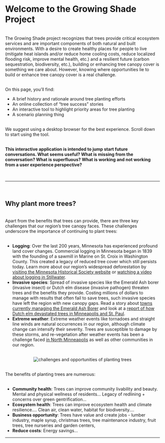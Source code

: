 
# Welcome to the Growing Shade Project

<br> The Growing Shade project recognizes that trees provide critical
ecosystem services and are important components of both natural and
built environments. With a desire to create healthy places for people to
live (mitigate heat islands and/or reduce home cooling costs, reduce
localized flooding risk, improve mental health, etc.) and a resilient
future (carbon sequestration, biodiversity, etc.), building or enhancing
tree canopy cover is something we care about. However, knowing where
opportunities lie to build or enhance tree canopy cover is a real
challenge.

<br> On this page, you’ll find:

-   A brief history and rationale around tree planting efforts
-   An online collection of “tree success” stories
-   An interactive tool to highlight priority areas for tree planting
-   A scenario planning thing

<br> We suggest using a desktop browser for the best experience. Scroll
down to start using the tool.

<br> **This interactive application is intended to jump start future
conversations. What seems useful? What is missing from the conversation?
What is superfluous? What is working and not working from a user
experience perspective?**

<br>
<hr>

<br>

## Why plant more trees?

<br> Apart from the benefits that trees can provide, there are three key
challenges that our region’s tree canopy faces. These challenges
underscore the importance of continuing to plant trees: <br> <br>

-   **Logging**: Over the last 200 years, Minnesota has experienced
    profound land cover changes. Commercial logging in Minnesota began
    in 1839 with the founding of a sawmill in Marine on St. Croix in
    Washington County. This created a legacy of reduced tree cover which
    still persists today. Learn more about our region’s widespread
    deforestation by
    <a href = 'https://www.mnhs.org/foresthistory/learn/logging' target = '_blank'>visiting
    the Minnesota Historical Society website</a> or
    <a href = 'https://www.youtube.com/watch?v=HhqP6ghXKaU&t=1s' target = '_blank'>watching
    a video about logging in Stillwater</a>.
-   **Invasive species**: Spread of invasive species like the Emerald
    Ash borer (invasive insect) or Dutch elm disease (invasive pathogen)
    threaten trees and the benefits they provide. Costing millions of
    dollars to manage with results that often fail to save trees, such
    invasive species have left the region with new canopy gaps. Read a
    story about
    <a href = 'https://www.mprnews.org/story/2015/03/15/ash-borer' target = '_blank'>towns
    currently managing the Emerald Ash Borer</a> and look at a
    <a href = 'http://collections.mnhs.org/mnhistorymagazine/articles/65/v65i02p44-53.pdf' target = '_blank'>report
    of how Dutch elm devastated trees in Minneapolis and St. Paul</a>.
-   **Extreme weather**: Extreme weather events like tornadoes and
    straight line winds are natural occurrences in our region, although
    climate change can intensify their severity. Trees are susceptible
    to damage by these storms, and re-vegetation after weather events
    has been a challenge faced
    <a href = 'https://sahanjournal.com/climate/northside-tornado-recovery/' target = '_blank'>in
    North Minneapolis</a> as well as other communities in our region.

<br>
<center>
<img src="www/schematic.png" alt = "challenges and opportunities of planting trees">
</center>

<br> The benefits of planting trees are numerous: <br> <br>

-   **Community health**: Trees can improve community livability and
    beauty. Mental and physical wellness of residents… Legacy of
    redlining + concerns over green gentrification…
-   **Ecosystem health**: Trees can improve ecosystem health and climate
    resilience…. Clean air, clean water, habitat for biodiversity….
-   **Business opportunity**: Trees have value and create jobs - lumber
    industry, maple syrup, christmas trees, tree maintenance industry,
    fruit trees, tree nurseries and garden centers,
-   **Reduce costs**: Energy savings…

<!-- <br> -->
<!-- There are many dimensions that can and should be considered when deciding where to plant trees. -->
<!-- - **Existing tree cover**: knowing which areas have relatively low tree cover versus areas that have relatively high tree cover can help direct tree planting efforts.  -->
<!-- - **Equity**: communities of color and other marginalized groups disproportionately live in areas which lack tree cover and/or have high negative externalities which could be mitigated in part by tree cover (air pollution, etc.) -->
<!-- - **Existing land use**: information about land use can help direct messaging and outreach (ie if opportunities exist for planting trees within residential area, the messaging will look very different than if the greatest opportunities for planting trees lies within commercial zoned areas) -->
<!-- - Other: ... -->
<!-- <br> -->
<!-- Similarly, there are multiple things to consider in making a useful tool: -->
<!-- - **Understandable**: clear and actionable conclusions need to be drawn from complex and disparate data sources. Conclusions should be understandable to the general public (given that tree planting fundamentally impacts people and neighborhoods), to practitioners (to make informed decisions about planting trees), and to subject matter experts (to facilitate the iterative nature of this work and ensure the tool incorporates the best available research).  -->
<!-- - **Narrative**: planting trees today will change the trajectory of a neighborhood's canopy for the future. Incorporating stories needs to be part of the tool... -->
<!-- - **Research-based**: this tool should incorporate relevant research and be transparent in our methods. This tool should be designed flexibly so that new research and new data sources can improve the conclusions (especially around climate resiliency/adaptation), spatial accuracy (down to 1m in accuracy would be the gold standard), and geographic spread (expanding from the Twin Cities region to statewide and beyond) of this tool.  -->
<!-- - **Interactive**: knowing that different funding programs and/or local priorities will dictate on-the-ground action (of planting trees), this tool should allow for users to set their own prioritization scheme if they so desire. -->
<!-- <br> -->
<!-- This data was aggregated to help facilitate discussions around enhancing our region's tree canopy in order to improve climate resilience, livability, and beauty. Of course, important pieces are missing, not fully unpacked, and/or tied together in incomplete ways. For instance, there are practical limitations on data availability/vintage/accuracy/spatial resolution. There are also limitations on which parts of the discussion data can contribute to ("yes" to identifying ares which might be suitable for tree planting, "no" (at the moment) to knowing which tree species might be most suitable for the location). -->
<!-- <br> -->
<!-- This is a quick and dirty test to see if this works. And/or if it would be useful to jump start future conversations. If this seems like a useful approach, let's think more critically about everything. -->
<!-- <br> -->
<!-- ## Methods -->
<!-- Pulling together: -->
<!-- - "Greenness" (normalized difference vegetation index (NDVI) from Sentinel-2, peak NDVI in 2020 aggregated to the block group level and also at 10x10m resolution) -->
<!-- - Equity considerations data -->
<!-- - Existing land use -->
<hr>
